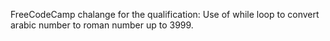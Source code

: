FreeCodeCamp chalange for the qualification: 
Use of while loop to convert arabic number to roman number up to 3999.
